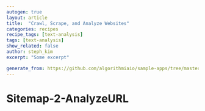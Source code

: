 ```yaml
---
autogen: true
layout: article
title:  "Crawl, Scrape, and Analyze Websites"
categories: recipes
recipe_tags: [text-analysis]
tags: [text-analysis]
show_related: false
author: steph_kim
excerpt: "Some excerpt"

generate_from: https://github.com/algorithmiaio/sample-apps/tree/master/recipes/Sitemap-2-AnalyzeURL/README.md
---
```


Sitemap-2-AnalyzeURL
================